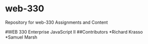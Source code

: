 # web-330
Repository for web-330 Assignments and Content

#WEB 330 Enterprise JavaScript II
##Contributors
*Richard Krasso 
*Samuel Marsh
